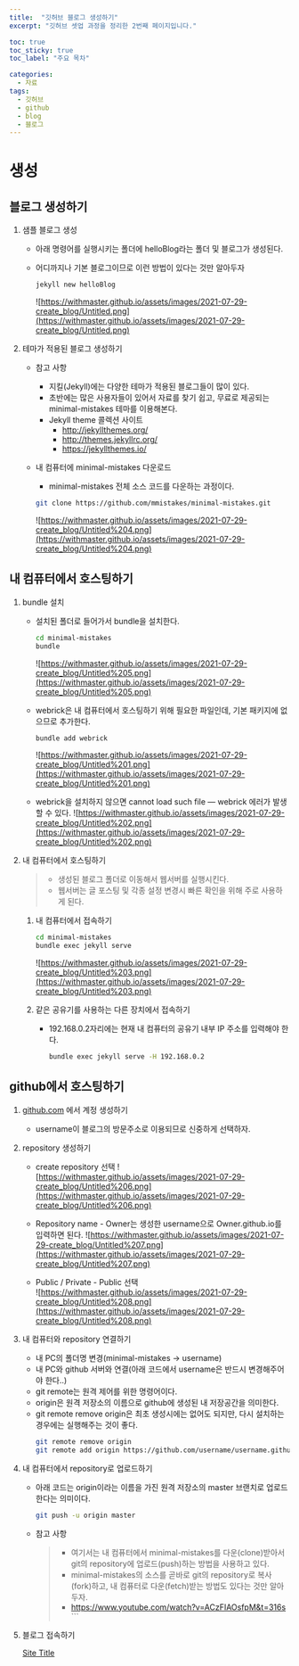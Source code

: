 ```yaml
---
title:  "깃허브 블로그 생성하기"
excerpt: "깃허브 셋업 과정을 정리한 2번째 페이지입니다."

toc: true
toc_sticky: true
toc_label: "주요 목차"

categories:
  - 자료
tags:
  - 깃허브
  - github
  - blog
  - 블로그
---
```


# 생성

## 블로그 생성하기
1. 샘플 블로그 생성
    * 아래 명령어를 실행시키는 폴더에 helloBlog라는 폴더 및 블로그가 생성된다.
    * 어디까지나 기본 블로그이므로 이런 방법이 있다는 것만 알아두자
    
        ```ruby
        jekyll new helloBlog
        ```
         ![https://withmaster.github.io/assets/images/2021-07-29-create_blog/Untitled.png](https://withmaster.github.io/assets/images/2021-07-29-create_blog/Untitled.png)

2. 테마가 적용된 블로그 생성하기
   * 참고 사항
     * 지킬(Jekyll)에는 다양한 테마가 적용된 블로그들이 많이 있다.
     * 초반에는 많은 사용자들이 있어서 자료를 찾기 쉽고, 무료로 제공되는 minimal-mistakes 테마를 이용해본다.
     *  Jekyll theme 콜렉션 사이트
        * http://jekyllthemes.org/
        * http://themes.jekyllrc.org/
        * https://jekyllthemes.io/
        
    * 내 컴퓨터에 minimal-mistakes 다운로드
        * minimal-mistakes 전체 소스 코드를 다운하는 과정이다.
        ```bash
        git clone https://github.com/mmistakes/minimal-mistakes.git
        ```
        ![https://withmaster.github.io/assets/images/2021-07-29-create_blog/Untitled%204.png](https://withmaster.github.io/assets/images/2021-07-29-create_blog/Untitled%204.png)
        

## 내 컴퓨터에서 호스팅하기
1. bundle 설치
    * 설치된 폴더로 들어가서 bundle을 설치한다.
        ```bash
        cd minimal-mistakes
        bundle
        ```
        ![https://withmaster.github.io/assets/images/2021-07-29-create_blog/Untitled%205.png](https://withmaster.github.io/assets/images/2021-07-29-create_blog/Untitled%205.png)
    * webrick은 내 컴퓨터에서 호스팅하기 위해 필요한 파일인데, 기본 패키지에 없으므로 추가한다.
        ```bash
        bundle add webrick
        ```
        ![https://withmaster.github.io/assets/images/2021-07-29-create_blog/Untitled%201.png](https://withmaster.github.io/assets/images/2021-07-29-create_blog/Untitled%201.png)
     
    * webrick을 설치하지 않으면 cannot load such file — webrick 에러가 발생할 수 있다.
        ![https://withmaster.github.io/assets/images/2021-07-29-create_blog/Untitled%202.png](https://withmaster.github.io/assets/images/2021-07-29-create_blog/Untitled%202.png)


1. 내 컴퓨터에서 호스팅하기
    > * 생성된 블로그 폴더로 이동해서 웹서버를 실행시킨다.
    > * 웹서버는 글 포스팅 및 각종 설정 변경시 빠른 확인을 위해 주로 사용하게 된다.    
    1. 내 컴퓨터에서 접속하기[](http://127.0.0.1:4000/)
        ```bash
        cd minimal-mistakes
        bundle exec jekyll serve
        ```
        ![https://withmaster.github.io/assets/images/2021-07-29-create_blog/Untitled%203.png](https://withmaster.github.io/assets/images/2021-07-29-create_blog/Untitled%203.png)

    2. 같은 공유기를 사용하는 다른 장치에서 접속하기
        * 192.168.0.2자리에는 현재 내 컴퓨터의 공유기 내부 IP 주소를 입력해야 한다.
            ```bash
            bundle exec jekyll serve -H 192.168.0.2
            ```
        [](http://192.168.0.2:4000/)
## github에서 호스팅하기

1. [github.com](http://github.com) 에서 계정 생성하기
   * username이 블로그의 방문주소로 이용되므로 신중하게 선택하자.

2. repository 생성하기
    * create repository 선택
        ![https://withmaster.github.io/assets/images/2021-07-29-create_blog/Untitled%206.png](https://withmaster.github.io/assets/images/2021-07-29-create_blog/Untitled%206.png)

    * Repository name - Owner는 생성한 username으로 Owner.github.io를 입력하면 된다.
        ![https://withmaster.github.io/assets/images/2021-07-29-create_blog/Untitled%207.png](https://withmaster.github.io/assets/images/2021-07-29-create_blog/Untitled%207.png)
    
    * Public / Private - Public 선택        
        ![https://withmaster.github.io/assets/images/2021-07-29-create_blog/Untitled%208.png](https://withmaster.github.io/assets/images/2021-07-29-create_blog/Untitled%208.png)

3. 내 컴퓨터와 repository 연결하기
    * 내 PC의 폴더명 변경(minimal-mistakes → username)
    * 내 PC와 github 서버와 연결(아래 코드에서 username은 반드시 변경해주어야 한다..)   
    * git remote는 원격 제어를 위한 명령어이다.
    * origin은 원격 저장소의 이름으로 github에 생성된 내 저장공간을 의미한다.
    * git remote remove origin은 최초 생성시에는 없어도 되지만, 다시 설치하는 경우에는 실행해주는 것이 좋다.
        ```bash
        git remote remove origin
        git remote add origin https://github.com/username/username.github.io.git
        ```
4. 내 컴퓨터에서 repository로 업로드하기 
    * 아래 코드는 origin이라는 이름을 가진 원격 저장소의 master 브랜치로 업로드 한다는 의미이다.
        ```bash
        git push -u origin master    
    * 참고 사항
        > * 여기서는 내 컴퓨터에서 minimal-mistakes를 다운(clone)받아서 git의 repository에 업로드(push)하는 방법을 사용하고 있다.
        > * minimal-mistakes의 소스를 곧바로 git의 repository로 복사(fork)하고, 내 컴퓨터로 다운(fetch)받는 방법도 있다는 것만 알아두자.
        > * https://www.youtube.com/watch?v=ACzFIAOsfpM&t=316s    ```

5. 블로그 접속하기

    [Site Title](https://withmaster.github.io/)